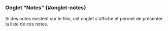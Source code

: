 ### Onglet “Notes” {#onglet-notes}

Si des notes existent sur le film, cet onglet s'affiche et permet de présenter la liste de ces notes.